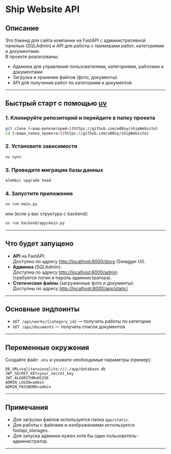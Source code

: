 # Ship Website API

## Описание

Это бэкенд для сайта компании на FastAPI с административной панелью (SQLAdmin) и API для работы с примерами работ, категориями и документами.  
В проекте реализованы:
- Админка для управления пользователями, категориями, работами и документами
- Загрузка и хранение файлов (фото, документы)
- API для получения работ по категориям и документов

---

## Быстрый старт с помощью [uv](https://github.com/astral-sh/uv)

### 1. Клонируйте репозиторий и перейдите в папку проекта

```bash
git clone [<ваш-репозиторий>](https://github.com/w00xy/shipWebsite)
cd [<ваша_папка_проекта>](https://github.com/w00xy/shipWebsite)
```

### 2. Установите зависимости

```bash
uv sync
```

### 3. Проведите миграции базы данных

```bash
alembic upgrade head
```

### 4. Запустите приложение

```bash
uv run main.py
```

или (если у вас структура с backend):

```bash
uv run backend/app/main.py
```

---

## Что будет запущено

- **API** на FastAPI:  
  Доступно по адресу [http://localhost:8000/docs](http://localhost:8000/docs) (Swagger UI).
- **Админка** (SQLAdmin):  
  Доступна по адресу [http://localhost:8000/admin](http://localhost:8000/admin)  
  (требуется логин и пароль администратора).
- **Статические файлы** (загруженные фото и документы):  
  Доступны по адресу [http://localhost:8000/app/static/](http://localhost:8000/static/...)

---

## Основные эндпоинты

- `GET /api/works/{category_id}` — получить работы по категории
- `GET /api/documents` — получить список документов

---

## Переменные окружения

Создайте файл `.env` и укажите необходимые параметры (пример):

```.env
DB_URL=sqlite+aiosqlite:///./app/database.db
JWT_SECRET_KEY=your_secret_key
JWT_ALGORITHM=HS256
ADMIN_LOGIN=admin
ADMIN_PASSWORD=admin
```

---

## Примечания

- Для загрузки файлов используется папка `app/static`.
- Для работы с файлами и изображениями используется fastapi_storages.
- Для запуска админки нужен хотя бы один пользователь-администратор.

---
